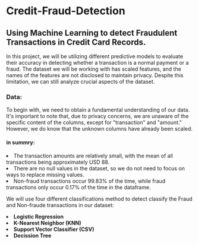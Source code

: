 # Credit-Fraud-Detection
## Using Machine Learning to detect Fraudulent Transactions in Credit Card Records.

In this project, we will be utilizing different predictive models to evaluate their accuracy in detecting whether a transaction is a normal payment or a fraud. The dataset we will be working with has scaled features, and the names of the features are not disclosed to maintain privacy. Despite this limitation, we can still analyze crucial aspects of the dataset.

<h3> Data: </h3>

To begin with, we need to obtain a fundamental understanding of our data. It's important to note that, due to privacy concerns, we are unaware of the specific content of the columns, except for "transaction" and "amount." However, we do know that the unknown columns have already been scaled.

<h4> in summry: </h4>
<li> The transaction amounts are relatively small, with the mean of all transactions being approximately USD 88. </li>
<li> There are no null values in the dataset, so we do not need to focus on ways to replace missing values. </li>
<li> Non-fraud transactions occur 99.83% of the time, while fraud transactions only occur 0.17% of the time in the dataframe. </li>

We will use four different classifications method to detect classify the Fraud and Non-fraude transactions in our dataset:

<li> <b> Logistic Regression </b> </li>
<li> <b> K-Nearest Neighbor (KNN) </b> </li>
<li> <b> Support Vector Classifier (CSV) </b> </li>
<li> <b> Decission Tree </b> </li>



